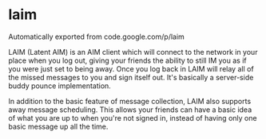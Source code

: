 # laim
Automatically exported from code.google.com/p/laim

LAIM (Latent AIM) is an AIM client which will connect to the network in your place when you log out, giving your friends the ability to still IM you as if you were just set to being away. Once you log back in LAIM will relay all of the missed messages to you and sign itself out. It's basically a server-side buddy pounce implementation.

In addition to the basic feature of message collection, LAIM also supports away message scheduling. This allows your friends can have a basic idea of what you are up to when you're not signed in, instead of having only one basic message up all the time.
